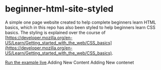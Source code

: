 # beginner-html-site-styled
A simple one page website created to help complete beginners learn HTML basics, which in this repo has also been styled to help beginners learn CSS basics. The styling is explained over the course of [https://developer.mozilla.org/en-US/Learn/Getting_started_with_the_web/CSS_basics](https://developer.mozilla.org/en-US/Learn/Getting_started_with_the_web/CSS_basics).

[Run the example live](http://mdn.github.io/beginner-html-site-styled/).Adding New Content
Adding New contenet
